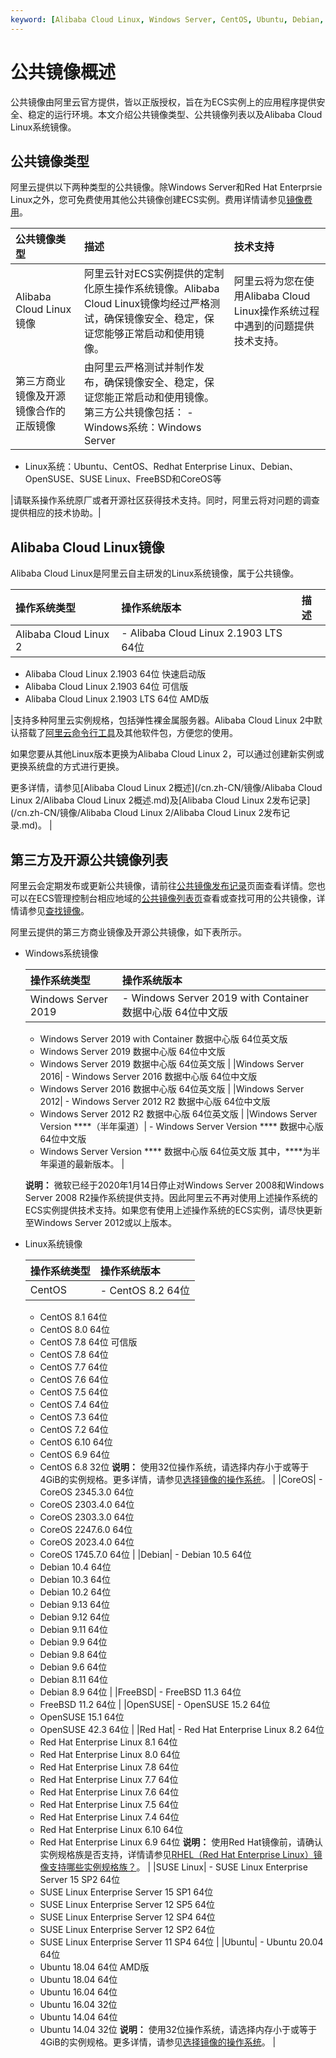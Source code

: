 ```yaml
---
keyword: [Alibaba Cloud Linux, Windows Server, CentOS, Ubuntu, Debian, CoreOS, Red Hat, OpenSUSE]
---
```


# 公共镜像概述

公共镜像由阿里云官方提供，皆以正版授权，旨在为ECS实例上的应用程序提供安全、稳定的运行环境。本文介绍公共镜像类型、公共镜像列表以及Alibaba Cloud Linux系统镜像。

## 公共镜像类型

阿里云提供以下两种类型的公共镜像。除Windows Server和Red Hat Enterprsie Linux之外，您可免费使用其他公共镜像创建ECS实例。费用详情请参见[镜像费用](/cn.zh-CN/镜像/镜像概述.md)。

|公共镜像类型|描述|技术支持|
|:-----|:-|:---|
|Alibaba Cloud Linux镜像|阿里云针对ECS实例提供的定制化原生操作系统镜像。Alibaba Cloud Linux镜像均经过严格测试，确保镜像安全、稳定，保证您能够正常启动和使用镜像。|阿里云将为您在使用Alibaba Cloud Linux操作系统过程中遇到的问题提供技术支持。|
|第三方商业镜像及开源镜像合作的正版镜像|由阿里云严格测试并制作发布，确保镜像安全、稳定，保证您能正常启动和使用镜像。第三方公共镜像包括： -   Windows系统：Windows Server
-   Linux系统：Ubuntu、CentOS、Redhat Enterprise Linux、Debian、OpenSUSE、SUSE Linux、FreeBSD和CoreOS等

|请联系操作系统原厂或者开源社区获得技术支持。同时，阿里云将对问题的调查提供相应的技术协助。|

## Alibaba Cloud Linux镜像

Alibaba Cloud Linux是阿里云自主研发的Linux系统镜像，属于公共镜像。

|操作系统类型|操作系统版本|描述|
|:-----|:-----|:-|
|Alibaba Cloud Linux 2|-   Alibaba Cloud Linux 2.1903 LTS 64位
-   Alibaba Cloud Linux 2.1903 64位 快速启动版
-   Alibaba Cloud Linux 2.1903 64位 可信版
-   Alibaba Cloud Linux 2.1903 LTS 64位 AMD版

|支持多种阿里云实例规格，包括弹性裸金属服务器。Alibaba Cloud Linux 2中默认搭载了[阿里云命令行工具]()及其他软件包，方便您的使用。

如果您要从其他Linux版本更换为Alibaba Cloud Linux 2，可以通过创建新实例或更换系统盘的方式进行更换。

更多详情，请参见[Alibaba Cloud Linux 2概述](/cn.zh-CN/镜像/Alibaba Cloud Linux 2/Alibaba Cloud Linux 2概述.md)及[Alibaba Cloud Linux 2发布记录](/cn.zh-CN/镜像/Alibaba Cloud Linux 2/Alibaba Cloud Linux 2发布记录.md)。 |

## 第三方及开源公共镜像列表

阿里云会定期发布或更新公共镜像，请前往[公共镜像发布记录](/cn.zh-CN/镜像/公共镜像/公共镜像发布记录.md)页面查看详情。您也可以在ECS管理控制台相应地域的[公共镜像列表页](https://ecs.console.aliyun.com/#image/region/cn-hangzhou/systemImageList)查看或查找可用的公共镜像，详情请参见[查找镜像](/cn.zh-CN/镜像/查找镜像.md)。

阿里云提供的第三方商业镜像及开源公共镜像，如下表所示。

-   Windows系统镜像

    |操作系统类型|操作系统版本|
    |:-----|:-----|
    |Windows Server 2019|    -   Windows Server 2019 with Container 数据中心版 64位中文版
    -   Windows Server 2019 with Container 数据中心版 64位英文版
    -   Windows Server 2019 数据中心版 64位中文版
    -   Windows Server 2019 数据中心版 64位英文版 |
    |Windows Server 2016|    -   Windows Server 2016 数据中心版 64位中文版
    -   Windows Server 2016 数据中心版 64位英文版 |
    |Windows Server 2012|    -   Windows Server 2012 R2 数据中心版 64位中文版
    -   Windows Server 2012 R2 数据中心版 64位英文版 |
    |Windows Server Version \*\*\*\*（半年渠道）|    -   Windows Server Version \*\*\*\* 数据中心版 64位中文版
    -   Windows Server Version \*\*\*\* 数据中心版 64位英文版
其中，\*\*\*\*为半年渠道的最新版本。 |

    **说明：** 微软已经于2020年1月14日停止对Windows Server 2008和Windows Server 2008 R2操作系统提供支持。因此阿里云不再对使用上述操作系统的ECS实例提供技术支持。如果您有使用上述操作系统的ECS实例，请尽快更新至Windows Server 2012或以上版本。

-   Linux系统镜像

    |操作系统类型|操作系统版本|
    |:-----|:-----|
    |CentOS|    -   CentOS 8.2 64位
    -   CentOS 8.1 64位
    -   CentOS 8.0 64位
    -   CentOS 7.8 64位 可信版
    -   CentOS 7.8 64位
    -   CentOS 7.7 64位
    -   CentOS 7.6 64位
    -   CentOS 7.5 64位
    -   CentOS 7.4 64位
    -   CentOS 7.3 64位
    -   CentOS 7.2 64位
    -   CentOS 6.10 64位
    -   CentOS 6.9 64位
    -   CentOS 6.8 32位
**说明：** 使用32位操作系统，请选择内存小于或等于4GiB的实例规格。更多详情，请参见[选择镜像的操作系统](/cn.zh-CN/镜像/选择镜像.md)。 |
    |CoreOS|    -   CoreOS 2345.3.0 64位
    -   CoreOS 2303.4.0 64位
    -   CoreOS 2303.3.0 64位
    -   CoreOS 2247.6.0 64位
    -   CoreOS 2023.4.0 64位
    -   CoreOS 1745.7.0 64位 |
    |Debian|    -   Debian 10.5 64位
    -   Debian 10.4 64位
    -   Debian 10.3 64位
    -   Debian 10.2 64位
    -   Debian 9.13 64位
    -   Debian 9.12 64位
    -   Debian 9.11 64位
    -   Debian 9.9 64位
    -   Debian 9.8 64位
    -   Debian 9.6 64位
    -   Debian 8.11 64位
    -   Debian 8.9 64位 |
    |FreeBSD|    -   FreeBSD 11.3 64位
    -   FreeBSD 11.2 64位 |
    |OpenSUSE|    -   OpenSUSE 15.2 64位
    -   OpenSUSE 15.1 64位
    -   OpenSUSE 42.3 64位 |
    |Red Hat|    -   Red Hat Enterprise Linux 8.2 64位
    -   Red Hat Enterprise Linux 8.1 64位
    -   Red Hat Enterprise Linux 8.0 64位
    -   Red Hat Enterprise Linux 7.8 64位
    -   Red Hat Enterprise Linux 7.7 64位
    -   Red Hat Enterprise Linux 7.6 64位
    -   Red Hat Enterprise Linux 7.5 64位
    -   Red Hat Enterprise Linux 7.4 64位
    -   Red Hat Enterprise Linux 6.10 64位
    -   Red Hat Enterprise Linux 6.9 64位
**说明：** 使用Red Hat镜像前，请确认实例规格族是否支持，详情请参见[RHEL（Red Hat Enterprise Linux）镜像支持哪些实例规格族？](/cn.zh-CN/镜像/镜像FAQ.md)。 |
    |SUSE Linux|    -   SUSE Linux Enterprise Server 15 SP2 64位
    -   SUSE Linux Enterprise Server 15 SP1 64位
    -   SUSE Linux Enterprise Server 12 SP5 64位
    -   SUSE Linux Enterprise Server 12 SP4 64位
    -   SUSE Linux Enterprise Server 12 SP2 64位
    -   SUSE Linux Enterprise Server 11 SP4 64位 |
    |Ubuntu|    -   Ubuntu 20.04 64位
    -   Ubuntu 18.04 64位 AMD版
    -   Ubuntu 18.04 64位
    -   Ubuntu 16.04 64位
    -   Ubuntu 16.04 32位
    -   Ubuntu 14.04 64位
    -   Ubuntu 14.04 32位
**说明：** 使用32位操作系统，请选择内存小于或等于4GiB的实例规格。更多详情，请参见[选择镜像的操作系统](/cn.zh-CN/镜像/选择镜像.md)。 |


